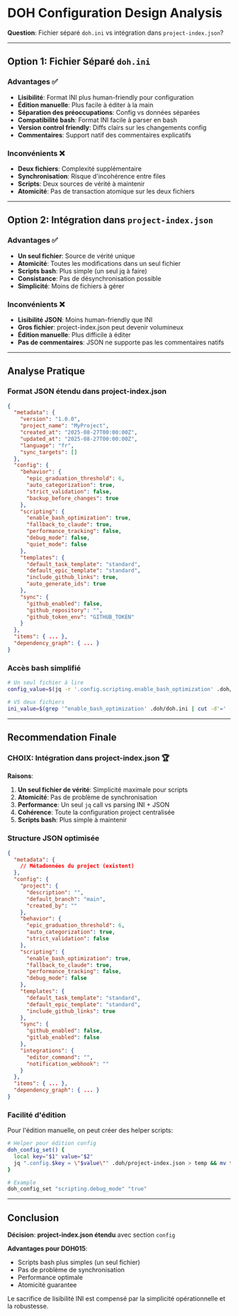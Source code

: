# DOH Configuration Design Analysis

**Question**: Fichier séparé `doh.ini` vs intégration dans `project-index.json`?

---

## Option 1: Fichier Séparé `doh.ini`

### Advantages ✅

- **Lisibilité**: Format INI plus human-friendly pour configuration
- **Édition manuelle**: Plus facile à éditer à la main
- **Séparation des préoccupations**: Config vs données séparées
- **Compatibilité bash**: Format INI facile à parser en bash
- **Version control friendly**: Diffs clairs sur les changements config
- **Commentaires**: Support natif des commentaires explicatifs

### Inconvénients ❌

- **Deux fichiers**: Complexité supplémentaire
- **Synchronisation**: Risque d'incohérence entre files
- **Scripts**: Deux sources de vérité à maintenir
- **Atomicité**: Pas de transaction atomique sur les deux fichiers

---

## Option 2: Intégration dans `project-index.json`

### Advantages ✅

- **Un seul fichier**: Source de vérité unique
- **Atomicité**: Toutes les modifications dans un seul fichier
- **Scripts bash**: Plus simple (un seul jq à faire)
- **Consistance**: Pas de désynchronisation possible
- **Simplicité**: Moins de fichiers à gérer

### Inconvénients ❌

- **Lisibilité JSON**: Moins human-friendly que INI
- **Gros fichier**: project-index.json peut devenir volumineux
- **Édition manuelle**: Plus difficile à éditer
- **Pas de commentaires**: JSON ne supporte pas les commentaires natifs

---

## Analyse Pratique

### Format JSON étendu dans project-index.json

```json
{
  "metadata": {
    "version": "1.0.0",
    "project_name": "MyProject",
    "created_at": "2025-08-27T00:00:00Z",
    "updated_at": "2025-08-27T00:00:00Z",
    "language": "fr",
    "sync_targets": []
  },
  "config": {
    "behavior": {
      "epic_graduation_threshold": 6,
      "auto_categorization": true,
      "strict_validation": false,
      "backup_before_changes": true
    },
    "scripting": {
      "enable_bash_optimization": true,
      "fallback_to_claude": true,
      "performance_tracking": false,
      "debug_mode": false,
      "quiet_mode": false
    },
    "templates": {
      "default_task_template": "standard",
      "default_epic_template": "standard",
      "include_github_links": true,
      "auto_generate_ids": true
    },
    "sync": {
      "github_enabled": false,
      "github_repository": "",
      "github_token_env": "GITHUB_TOKEN"
    }
  },
  "items": { ... },
  "dependency_graph": { ... }
}
```

### Accès bash simplifié

```bash
# Un seul fichier à lire
config_value=$(jq -r '.config.scripting.enable_bash_optimization' .doh/project-index.json)

# VS deux fichiers
ini_value=$(grep '^enable_bash_optimization' .doh/doh.ini | cut -d'=' -f2)
```

---

## Recommendation Finale

### **CHOIX: Intégration dans project-index.json** 🏆

**Raisons**:

1. **Un seul fichier de vérité**: Simplicité maximale pour scripts
2. **Atomicité**: Pas de problème de synchronisation
3. **Performance**: Un seul `jq` call vs parsing INI + JSON
4. **Cohérence**: Toute la configuration project centralisée
5. **Scripts bash**: Plus simple à maintenir

### **Structure JSON optimisée**

```json
{
  "metadata": {
    // Métadonnées du project (existent)
  },
  "config": {
    "project": {
      "description": "",
      "default_branch": "main",
      "created_by": ""
    },
    "behavior": {
      "epic_graduation_threshold": 6,
      "auto_categorization": true,
      "strict_validation": false
    },
    "scripting": {
      "enable_bash_optimization": true,
      "fallback_to_claude": true,
      "performance_tracking": false,
      "debug_mode": false
    },
    "templates": {
      "default_task_template": "standard",
      "default_epic_template": "standard",
      "include_github_links": true
    },
    "sync": {
      "github_enabled": false,
      "gitlab_enabled": false
    },
    "integrations": {
      "editor_command": "",
      "notification_webhook": ""
    }
  },
  "items": { ... },
  "dependency_graph": { ... }
}
```

### **Facilité d'édition**

Pour l'édition manuelle, on peut créer des helper scripts:

```bash
# Helper pour édition config
doh_config_set() {
  local key="$1" value="$2"
  jq ".config.$key = \"$value\"" .doh/project-index.json > temp && mv temp .doh/project-index.json
}

# Example
doh_config_set "scripting.debug_mode" "true"
```

---

## Conclusion

**Décision**: **project-index.json étendu** avec section `config`

**Advantages pour DOH015**:

- Scripts bash plus simples (un seul fichier)
- Pas de problème de synchronisation
- Performance optimale
- Atomicité guarantee

Le sacrifice de lisibilité INI est compensé par la simplicité opérationnelle et la robustesse.
